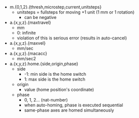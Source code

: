 

* m.{0,1,2}.{thresh,microstep,current,unitsteps}
	* unitsteps = fullsteps for moving +1 unit (1 mm or 1 rotation)
		* can be negative
* a.{x,y,z}.{maxtravel}
	* mm
	* 0: infinite
	* violation of this is serious error (results in auto-cancel)
* a.{x,y,z}.{maxvel}
	* mm/sec
* a.{x,y,z}.{macacc}
	* mm/sec2
* a.{x,y,z}.home.{side,origin,phase}
	* side
		* -1: min side is the home switch
		* 1: max side is the home switch
	* origin
		* value (home position's coordinate)
	* phase
		* 0, 1, 2... (nat-number)
		* when auto-homing, phase is executed sequential
		* same-phase axes are homed simultaneously

